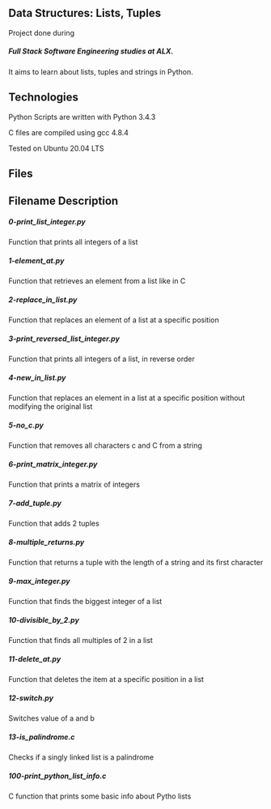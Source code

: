 <h2>Data Structures: Lists, Tuples</h2>

Project done during <h5>Full Stack Software Engineering studies at ALX.</h5> It aims to learn about lists, tuples and strings in Python.



<h2>Technologies</h2>

Python Scripts are written with Python 3.4.3

C files are compiled using gcc 4.8.4

Tested on Ubuntu 20.04 LTS

<h2>Files</h2>

<h2>Filename	Description</h2>

<h5>0-print_list_integer.py</h5>	Function that prints all integers of a list

<h5>1-element_at.py</h5>	Function that retrieves an element from a list like in C

<h5>2-replace_in_list.py</h5>	Function that replaces an element of a list at a specific position

<h5>3-print_reversed_list_integer.py</h5>	Function that prints all integers of a list, in reverse order

<h5>4-new_in_list.py</h5>	Function that replaces an element in a list at a specific position without modifying the original list

<h5>5-no_c.py</h5>	Function that removes all characters c and C from a string

<h5>6-print_matrix_integer.py</h5>	Function that prints a matrix of integers

<h5>7-add_tuple.py</h5>	Function that adds 2 tuples

<h5>8-multiple_returns.py</h5>	Function that returns a tuple with the length of a string and its first character

<h5>9-max_integer.py</h5>	Function that finds the biggest integer of a list

<h5>10-divisible_by_2.py</h5>	Function that finds all multiples of 2 in a list

<h5>11-delete_at.py</h5>	Function that deletes the item at a specific position in a list

<h5>12-switch.py</h5>	Switches value of a and b

<h5>13-is_palindrome.c</h5>	Checks if a singly linked list is a palindrome

<h5>100-print_python_list_info.c</h5>	C function that prints some basic info about Pytho lists
